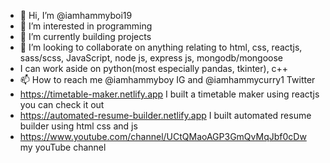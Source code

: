 - 👋 Hi, I’m @iamhammyboi19
- 👀 I’m interested in programming
- 🌱 I’m currently building projects
- 💞️ I’m looking to collaborate on anything relating to html, css, reactjs, sass/scss, JavaScript, node js, express js, mongodb/mongoose
- I can work aside on python(most especially pandas, tkinter), c++ 
- 📫 How to reach me @iamhammyboy IG and @iamhammycurry1 Twitter
- https://timetable-maker.netlify.app I built a timetable maker using reactjs you can check it out
- https://automated-resume-builder.netlify.app I built automated resume builder using html css and js
- https://www.youtube.com/channel/UCtQMaoAGP3GmQvMqJbf0cDw my youTube channel

<!---
iamhammyboi19/iamhammyboi19 is a ✨ special ✨ repository because its `README.md` (this file) appears on your GitHub profile.
You can click the Preview link to take a look at your changes.
--->
